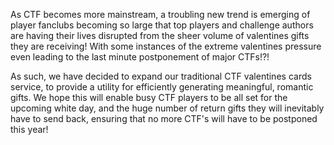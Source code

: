 As CTF becomes more mainstream, a troubling new trend is emerging of player fanclubs becoming so large that top players and challenge authors are having their lives disrupted from the sheer volume of valentines gifts they are receiving! With some instances of the extreme valentines pressure even leading to the last minute postponement of major CTFs!?!

As such, we have decided to expand our traditional CTF valentines cards service, to provide a utility for efficiently generating meaningful, romantic gifts. We hope this will enable busy CTF players to be all set for the upcoming white day, and the huge number of return gifts they will inevitably have to send back, ensuring that no more CTF's will have to be postponed this year!
